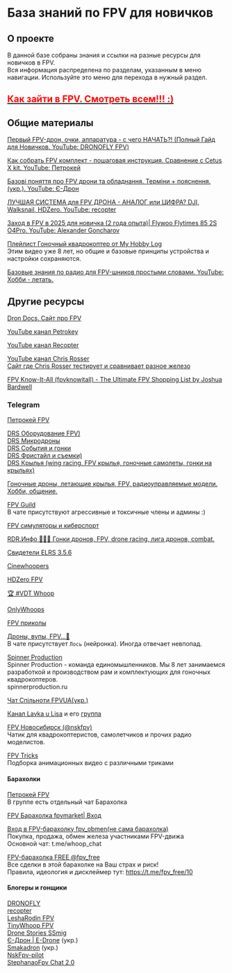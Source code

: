 # База знаний по FPV для новичков

## О проекте

В данной базе собраны знания и ссылки на разные ресурсы для новичков в FPV.  
Вся информация распределена по разделам, указанным в меню навигации. Используйте это меню для перехода в нужный раздел.

## [<font color="red">**Как зайти в FPV. Смотреть всем!!! :)**</font>](https://www.youtube.com/shorts/tBH15Pmxtq0)  

## Общие материалы

[Первый FPV-дрон, очки, аппаратура - с чего НАЧАТЬ?! (Полный Гайд для Новичков. YouTube: DRONOFLY FPV)](https://www.youtube.com/watch?v=OKOhqE8bt3Q)

[Как собрать FPV комплект - пошаговая инструкция. Сравнение с Cetus X kit. YouTube: Петрокей](https://www.youtube.com/watch?v=G06lMb3Cs3A)  

[Базові поняття про FPV дрони та обладнання. Терміни + пояснення. (укр.). YouTube: Є-Дрон](https://www.youtube.com/watch?v=sfohRjv3Fyk)  

[ЛУЧШАЯ СИСТЕМА для FPV ДРОНА - АНАЛОГ или ЦИФРА? DJI, Walksnail, HDZero. YouTube: recopter](https://www.youtube.com/watch?v=1AQI37pF4fw)

[Заход в FPV в 2025 для новичка (2 года опыта)| Flywoo Flytimes 85 2S O4Pro. YouTube: Alexander Goncharov](https://www.youtube.com/watch?v=-tH1bS7eAF4)

[Плейлист Гоночный квадрокоптер от My Hobby Log](https://www.youtube.com/playlist?list=PLLTDWoZVS17qhvotH9cNn0L5P6NwZIFr1)  
Этим видео уже 8 лет, но общие и базовые принципы устройства и настройки сохраняются.

[Базовые знания по радио для FPV-шников простыми словами. YouTube: Хобби - летать.](https://www.youtube.com/watch?v=x9G1zFIQhZs)

## Другие ресурсы

[Dron Docs. Cайт про FPV](https://propwashservice.ru/)

[YouTube канал Petrokey](https://www.youtube.com/@petrokey)

[YouTube канал Recopter](https://www.youtube.com/@recopter)  

[YouTube канал Chris Rosser](https://www.youtube.com/@ChrisRosser)  
[Сайт где Chris Rosser тестирует и сравнивает разное железо](https://www.aos-rc.com/aos-labs)  

[FPV Know-It-All (fpvknowitall) - The Ultimate FPV Shopping List by Joshua Bardwell](https://www.fpvknowitall.com/)

### Telegram

[Петрокей FPV](https://t.me/petrokeyfpv)

[DRS Оборудование FPV)](https://t.me/FPVequipment)  
[DRS Микродроны](https://t.me/tinywhoop_fpv)  
[DRS События и гонки](https://t.me/fpv_events)  
[DRS Фристайл и съемки)](https://t.me/fpv_freestyle)  
[DRS Крылья (wing racing, FPV крылья, гоночные самолеты, гонки на крыльях)](https://t.me/FPVwing)

[Гоночные дроны, летающие крылья, FPV, радиоуправляемые модели. Хобби, общение.](https://t.me/rcpilots)

[FPV Guild](https://t.me/fpvguild)  
В чате присутствуют агрессивные и токсичные члены и админы :)

[FPV симуляторы и киберспорт](https://t.me/FpvCyberSport)

[RDR.Инфо 🚀🚀🚀 Гонки дронов, FPV, drone racing, лига дронов, combat.](https://t.me/rdrleague)

[Свидетели ELRS 3.5.6](https://t.me/expresslrs_rus)

[Cinewhoopers](https://t.me/Cinewhoopers)

[HDZero FPV](https://t.me/SharkByteFPVru)

[🏆 #VDT Whoop](https://t.me/velocidrone_whoop)

[OnlyWhoops](https://t.me/OnlyWhoops)

[FPV приколы](https://t.me/fpvfunrus)

[Дроны, вупы, FPV...🐬](https://t.me/whoop_chat)  
В чате присутствует `Лось` (нейронка). Иногда отвечает невпопад.

[Spinner Production](https://t.me/spinnerproduction)  
Spinner Production - команда единомышленников. Мы 8 лет занимаемся разработкой и производством рам и комплектующих для гоночных квадрокоптеров.  
spinnerproduction.ru  

[Чат Спільноти FPVUA(укр.)](https://t.me/+luyjjHjDLmk2ZTZi)

[Канал Lavka u Lisa](https://t.me/lavkaulisa) и его [группа](https://t.me/fpversus)  

[FPV Новосибирск (@nskfpv)](https://t.me/nskfpv)  
Чатик для квадрокоптеристов, самолетчиков и прочих радио моделистов.

[FPV Tricks](https://t.me/fpv_tricks)  
Подборка анимационных видео с различными триками

#### Барахолки

[Петрокей FPV](https://t.me/petrokeyfpv)  
В группе есть отдельный чат Барахолка

[FPV Барахолка fpvmarket| Вход](https://t.me/fpvmarket)

[Вход в FPV-барахолку fpv_obmen(не сама барахолка)](https://t.me/fpv_obmen)  
Покупка, продажа, обмен железа участниками FPV-движа  
Основной чат: t.me/whoop_chat

[FPV-барахолка FREE @fpv_free](https://t.me/fpv_free)  
Все сделки в этой барахолке на Ваш страх и риск!  
Правила, идеология и дисклеймер тут: <https://t.me/fpv_free/10>

#### Блогеры и гонщики

[DRONOFLY](https://t.me/dronofly)  
[recopter](https://t.me/recopter)  
[LeshaRodin FPV](https://t.me/FPVSHIT)  
[TinyWhoop FPV](https://t.me/TinyWhoopFPVdrone)  
[Drone Stories SSmig](https://t.me/dronestoriesssmig)  
[Є-Дрон | E-Drone](https://t.me/e_drones) (укр.)  
[Smakadron](https://t.me/SmakadronChannel) (укр.)  
[NskFpv-pilot](https://t.me/nskfpvpilot)  
[StephanaoFpv Chat 2.0](https://t.me/whoopfanchat1)
